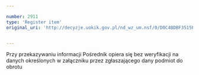 ```yaml
---

number: 2911
type: 'Register item'
original_uri: 'http://decyzje.uokik.gov.pl/nd_wz_um.nsf/0/D0C4BDBF3515E97EC12579B3003F3ED2?OpenDocument'


---
```


Przy przekazywaniu informacji Pośrednik opiera się bez weryfikacji na danych określonych w załączniku przez zgłaszającego dany podmiot do obrotu
